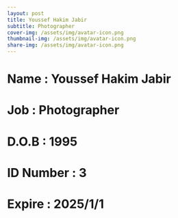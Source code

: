 ```yaml
---
layout: post
title: Youssef Hakim Jabir
subtitle: Photographer
cover-img: /assets/img/avatar-icon.png
thumbnail-img: /assets/img/avatar-icon.png
share-img: /assets/img/avatar-icon.png
---
```


# Name : Youssef Hakim Jabir
# Job : Photographer
# D.O.B : 1995
# ID Number : 3
# Expire : 2025/1/1
